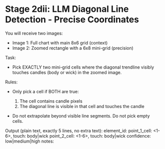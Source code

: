 # Stage 2dii: LLM Diagonal Line Detection - Precise Coordinates

You will receive two images:
- Image 1: Full chart with main 8x6 grid (context)
- Image 2: Zoomed rectangle with a 6x8 mini-grid (precision)

Task:
- Pick EXACTLY two mini-grid cells where the diagonal trendline visibly touches candles (body or wick) in the zoomed image.

Rules:
- Only pick a cell if BOTH are true:
  1) The cell contains candle pixels
  2) The diagonal line is visible in that cell and touches the candle

- Do not extrapolate beyond visible line segments. Do not pick empty cells.

Output (plain text, exactly 5 lines, no extra text):
element_id: <id>
point_1_cell: <A-H><1-6>, touch: body|wick
point_2_cell: <A-H><1-6>, touch: body|wick
confidence: low|medium|high
notes: <one short sentence>